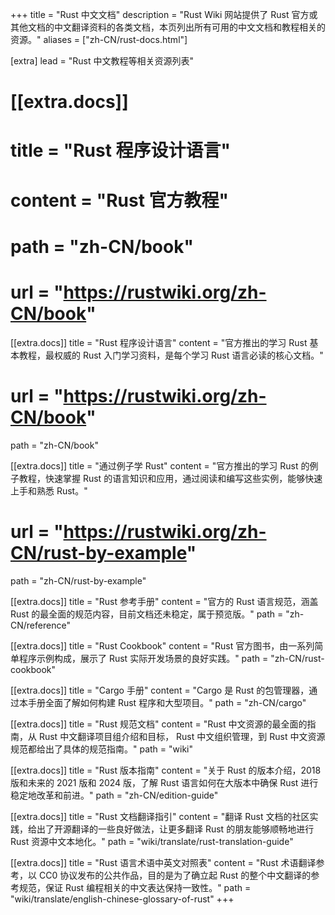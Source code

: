 +++
title = "Rust 中文文档"
description = "Rust Wiki 网站提供了 Rust 官方或其他文档的中文翻译资料的各类文档，本页列出所有可用的中文文档和教程相关的资源。"
aliases = ["zh-CN/rust-docs.html"]

[extra]
lead = "Rust 中文教程等相关资源列表"

# [[extra.docs]]
# title = "Rust 程序设计语言"
# content = "Rust 官方教程"
# path = "zh-CN/book"
# url = "https://rustwiki.org/zh-CN/book"

[[extra.docs]]
title = "Rust 程序设计语言"
content = "官方推出的学习 Rust 基本教程，最权威的 Rust 入门学习资料，是每个学习 Rust 语言必读的核心文档。"
# url = "https://rustwiki.org/zh-CN/book"
path = "zh-CN/book"

[[extra.docs]]
title = "通过例子学 Rust"
content = "官方推出的学习 Rust 的例子教程，快速掌握 Rust 的语言知识和应用，通过阅读和编写这些实例，能够快速上手和熟悉 Rust。"
# url = "https://rustwiki.org/zh-CN/rust-by-example"
path = "zh-CN/rust-by-example"

[[extra.docs]]
title = "Rust 参考手册"
content = "官方的 Rust 语言规范，涵盖 Rust 的最全面的规范内容，目前文档还未稳定，属于预览版。"
path = "zh-CN/reference"

[[extra.docs]]
title = "Rust Cookbook"
content = "Rust 官方图书，由一系列简单程序示例构成，展示了 Rust 实际开发场景的良好实践。"
path = "zh-CN/rust-cookbook"

[[extra.docs]]
title = "Cargo 手册"
content = "Cargo 是 Rust 的包管理器，通过本手册全面了解如何构建 Rust 程序和大型项目。"
path = "zh-CN/cargo"

[[extra.docs]]
title = "Rust 规范文档"
content = "Rust 中文资源的最全面的指南，从 Rust 中文翻译项目组介绍和目标， Rust 中文组织管理，到 Rust 中文资源规范都给出了具体的规范指南。"
path = "wiki"

[[extra.docs]]
title = "Rust 版本指南"
content = "关于 Rust 的版本介绍，2018 版和未来的 2021 版和 2024 版，了解 Rust 语言如何在大版本中确保 Rust 进行稳定地改革和前进。"
path = "zh-CN/edition-guide"

[[extra.docs]]
title = "Rust 文档翻译指引"
content = "翻译 Rust 文档的社区实践，给出了开源翻译的一些良好做法，让更多翻译 Rust 的朋友能够顺畅地进行 Rust 资源中文本地化。"
path = "wiki/translate/rust-translation-guide"

[[extra.docs]]
title = "Rust 语言术语中英文对照表"
content = "Rust 术语翻译参考，以 CC0 协议发布的公共作品，目的是为了确立起 Rust 的整个中文翻译的参考规范，保证 Rust 编程相关的中文表达保持一致性。"
path = "wiki/translate/english-chinese-glossary-of-rust"
+++
